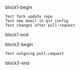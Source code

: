 block1-begin

	Test fork update repo
	Test new email in git config
	Test changes after pull-request


block1-end


block2-begin

	Test outgoing pull-request


block3-end